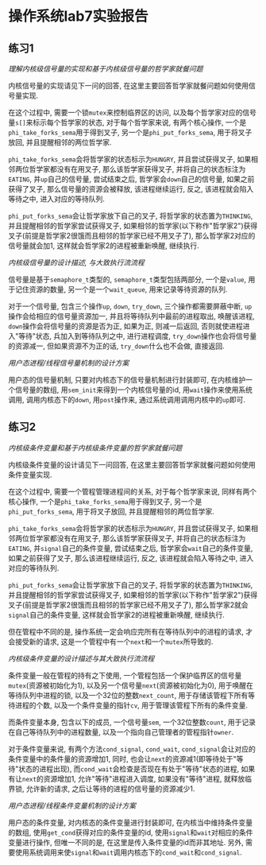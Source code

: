 # 操作系统lab7实验报告

## 练习1

_理解内核级信号量的实现和基于内核级信号量的哲学家就餐问题_

内核信号量的实现请见下一问的回答, 在这里主要回答哲学家就餐问题如何使用信号量实现.

在这个过程中, 需要一个锁`mutex`来控制临界区的访问, 以及每个哲学家对应的信号量`s[]`来标示每个哲学家的状态, 对于每个哲学家来说, 有两个核心操作, 一个是`phi_take_forks_sema`用于得到叉子, 另一个是`phi_put_forks_sema`, 用于将叉子放回, 并且提醒相邻的两位哲学家.

`phi_take_forks_sema`会将哲学家的状态标示为`HUNGRY`, 并且尝试获得叉子, 如果相邻两位哲学家都没有在用叉子, 那么该哲学家获得叉子, 并将自己的状态标注为`EATING`, 并`up`自己的信号量, 尝试结束之后, 哲学家会`down`自己的信号量, 如果之前获得了叉子, 那么信号量的资源会被释放, 该进程继续运行, 反之, 该进程就会陷入等待之中, 进入对应的等待队列.

`phi_put_forks_sema`会让哲学家放下自己的叉子, 将哲学家的状态置为`THINKING`, 并且提醒相邻的哲学家尝试获得叉子, 如果相邻的哲学家(以下称作"哲学家2")获得叉子(前提是哲学家2很饿而且相邻的哲学家已经不用叉子了), 那么哲学家2对应的信号量就会加1, 这样就会哲学家2的进程被重新唤醒, 继续执行.

_内核级信号量的设计描述, 与大致执行流流程_

信号量是基于`semaphore_t`类型的, `semaphore_t`类型包括两部分, 一个是`value`, 用于记住资源的数量, 另一个是一个`wait_queue`, 用来记录等待资源的队列.

对于一个信号量, 包含三个操作`up`, `down`, `try_down`, 三个操作都需要屏蔽中断, `up`操作会给相应的信号量资源加一, 并且将等待队列中最前的进程取出, 唤醒该进程, `down`操作会将信号量的资源是否为正, 如果为正, 则减一后返回, 否则就使进程进入"等待"状态, 兵加入到等待队列之中, 进行进程调度, `try_down`操作也会将信号量的资源减一, 但如果资源不为正的话, `try_down`什么也不会做, 直接返回.  

_用户态进程/线程信号量机制的设计方案_

用户态的信号量机制, 只要对内核态下的信号量机制进行封装即可, 在内核维护一个信号量的数组, 用`sem_init`来得到一个内核信号量的id, 用`wait`操作来使用系统调用, 调用内核态下的`down`, 用`post`操作来, 通过系统调用调用内核中的`up`即可.

## 练习2

_内核级条件变量和基于内核级条件变量的哲学家就餐问题_

内核级条件变量的设计请见下一问回答, 在这里主要回答哲学家就餐问题如何使用条件变量实现.

在这个过程中, 需要一个管程管理进程间的关系, 对于每个哲学家来说, 同样有两个核心操作, 一个是`phi_take_forks_sema`用于得到叉子, 另一个是`phi_put_forks_sema`, 用于将叉子放回, 并且提醒相邻的两位哲学家.

`phi_take_forks_sema`会将哲学家的状态标示为`HUNGRY`, 并且尝试获得叉子, 如果相邻两位哲学家都没有在用叉子, 那么该哲学家获得叉子, 并将自己的状态标注为`EATING`, 并`signal`自己的条件变量, 尝试结束之后, 哲学家会`wait`自己的条件变量, 如果之前获得了叉子, 那么该进程继续运行, 反之, 该进程就会陷入等待之中, 进入对应的等待队列.

`phi_put_forks_sema`会让哲学家放下自己的叉子, 将哲学家的状态置为`THINKING`, 并且提醒相邻的哲学家尝试获得叉子, 如果相邻的哲学家(以下称作"哲学家2")获得叉子(前提是哲学家2很饿而且相邻的哲学家已经不用叉子了), 那么哲学家2就会`signal`自己的条件变量, 这样就会哲学家2的进程被重新唤醒, 继续执行.

但在管程中不同的是, 操作系统一定会响应完所有在等待队列中的进程的请求, 才会接受新的请求, 这是一个管程中有一个`next`和一个`mutex`所导致的.  

_内核级条件变量的设计描述与其大致执行流流程_

条件变量一般在管程的持有之下使用, 一个管程包括一个保护临界区的信号量`mutex`(资源被初始化为1), 以及另一个信号量`next`(资源被初始化为0), 用于唤醒在等待队列中进程的锁, 以及一个32位的整数`next_count`, 用于存储该管程下所有等待进程的个数, 以及一个条件变量的指针`cv`, 用于管理该管程下所有的条件变量.

而条件变量本身, 包含以下的成员, 一个信号量`sem`, 一个32位整数`count`, 用于记录在自己等待队列中的进程数量, 以及一个指向自己管理者的管程指针`owner`.

对于条件变量来说, 有两个方法`cond_signal`, `cond_wait`, `cond_signal`会让对应的条件变量中的条件量的资源增加1, 同时, 也会让`next`的资源减1(即等待处于"等待"状态的进程出现), 而`cond_wait`会检查是否现在有处于"等待"状态的进程, 如果有让`next`的资源增加1, 允许"等待"进程进入调度, 如果没有"等待"进程, 就释放临界锁, 允许新的请求, 之后让等待的进程的信号量的资源减少1.

_用户态进程/线程条件变量机制的设计方案_

用户态的条件变量, 对内核态的条件变量进行封装即可, 在内核当中维持条件变量的数组, 使用`get_cond`获得对应的条件变量的id, 使用`signal`和`wait`对相应的条件变量进行操作, 但唯一不同的是, 在这里是传入条件变量的id而非其地址. 另外, 需要使用系统调用来使`signal`和`wait`调用内核态下的`cond_wait`和`cond_signal`.
